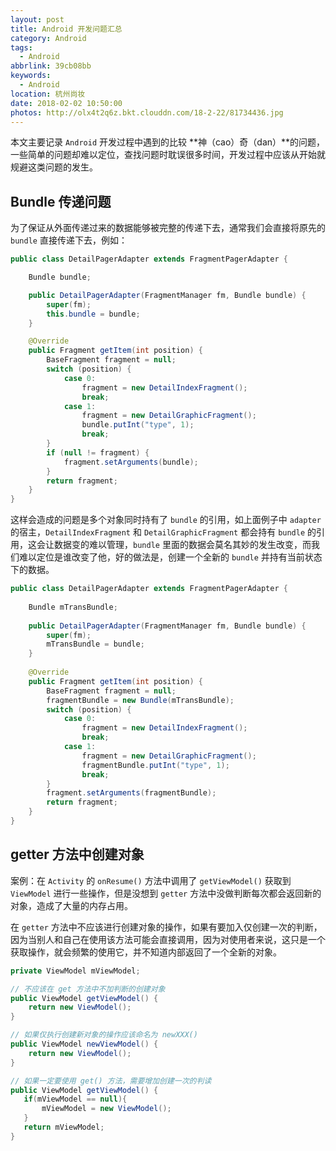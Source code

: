```yaml
---
layout: post
title: Android 开发问题汇总
category: Android
tags:
  - Android
abbrlink: 39cb08bb
keywords:
  - Android
location: 杭州尚妆
date: 2018-02-02 10:50:00
photos: http://olx4t2q6z.bkt.clouddn.com/18-2-22/81734436.jpg
---
```


本文主要记录 `Android` 开发过程中遇到的比较 **神（cao）奇（dan）**的问题， 一些简单的问题却难以定位，查找问题时耽误很多时间，开发过程中应该从开始就规避这类问题的发生。


<!--more-->

## Bundle 传递问题

为了保证从外面传递过来的数据能够被完整的传递下去，通常我们会直接将原先的 `bundle` 直接传递下去，例如：

```java
public class DetailPagerAdapter extends FragmentPagerAdapter {

    Bundle bundle;

    public DetailPagerAdapter(FragmentManager fm, Bundle bundle) {
        super(fm);
        this.bundle = bundle;
    }

    @Override
    public Fragment getItem(int position) {
        BaseFragment fragment = null;
        switch (position) {
            case 0:
                fragment = new DetailIndexFragment();
                break;
            case 1:
                fragment = new DetailGraphicFragment();
                bundle.putInt("type", 1);
                break;
        }
        if (null != fragment) {
            fragment.setArguments(bundle);
        }
        return fragment;
    }
}
```

这样会造成的问题是多个对象同时持有了 `bundle` 的引用，如上面例子中 <span class="spec"> `adapter` 的宿主，`DetailIndexFragment` 和 `DetailGraphicFragment` </span> 都会持有 `bundle` 的引用，这会让数据变的难以管理，`bundle` 里面的数据会莫名其妙的发生改变，而我们难以定位是谁改变了他，好的做法是，创建一个全新的 `bundle` 并持有当前状态下的数据。

```java
public class DetailPagerAdapter extends FragmentPagerAdapter {
   
    Bundle mTransBundle;
   
    public DetailPagerAdapter(FragmentManager fm, Bundle bundle) {
        super(fm);
        mTransBundle = bundle;
    }
  
    @Override
    public Fragment getItem(int position) {
        BaseFragment fragment = null;
        fragmentBundle = new Bundle(mTransBundle);
        switch (position) {
            case 0:
                fragment = new DetailIndexFragment();
                break;
            case 1:
                fragment = new DetailGraphicFragment();
                fragmentBundle.putInt("type", 1);
                break;
        }
        fragment.setArguments(fragmentBundle);
        return fragment;
    }
}
```


## getter 方法中创建对象

案例：在 `Activity` 的 `onResume()` 方法中调用了 `getViewModel()` 获取到 `ViewModel` 进行一些操作，但是没想到 `getter` 方法中没做判断每次都会返回新的对象，造成了大量的内存占用。

在 `getter` 方法中不应该进行创建对象的操作，如果有要加入仅创建一次的判断，因为当别人和自己在使用该方法可能会直接调用，因为对使用者来说，这只是一个获取操作，就会频繁的使用它，并不知道内部返回了一个全新的对象。


```java
private ViewModel mViewModel;

// 不应该在 get 方法中不加判断的创建对象
public ViewModel getViewModel() {
    return new ViewModel();
}

// 如果仅执行创建新对象的操作应该命名为 newXXX()
public ViewModel newViewModel() {
    return new ViewModel();
}

// 如果一定要使用 get() 方法，需要增加创建一次的判读
public ViewModel getViewModel() {
   if(mViewModel == null){
       mViewModel = new ViewModel();
   }
   return mViewModel;
}
```
 









